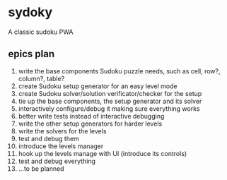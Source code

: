 # sydoky
A classic sudoku PWA


## epics plan
1. write the base components Sudoku puzzle needs, such as cell, row?, column?, table?
1. create Sudoku setup generator for an easy level mode
1. create Sudoku solver/solution verificator/checker for the setup
1. tie up the base components, the setup generator and its solver
1. interactively configure/debug it making sure everything works
1. better write tests instead of interactive debugging
1. write the other setup generators for harder levels
1. write the solvers for the levels
1. test and debug them
1. introduce the levels manager
1. hook up the levels manage with UI (introduce its controls)
1. test and debug everything
1. ...to be planned